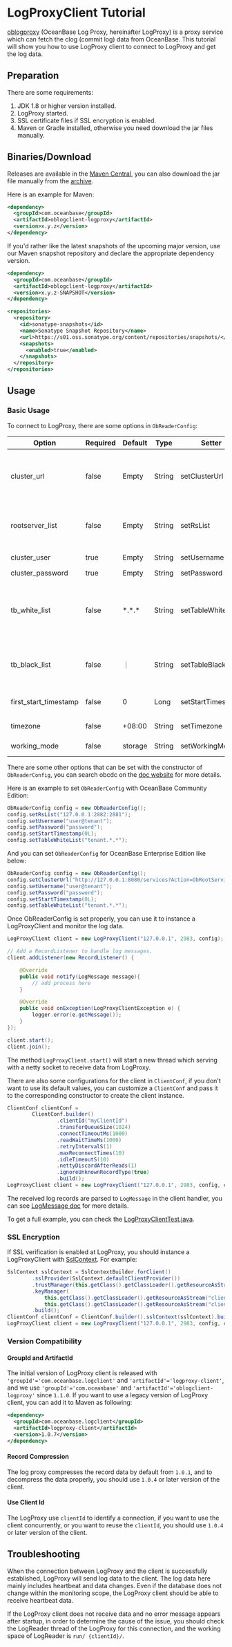 # LogProxyClient Tutorial

[oblogproxy](https://github.com/oceanbase/oblogproxy) (OceanBase Log Proxy, hereinafter LogProxy) is a proxy service which can fetch the clog (commit log) data from OceanBase. This tutorial will show you how to use LogProxy client to connect to LogProxy and get the log data.

## Preparation

There are some requirements:

1. JDK 1.8 or higher version installed.
2. LogProxy started.
3. SSL certificate files if SSL encryption is enabled.
4. Maven or Gradle installed, otherwise you need download the jar files manually.

## Binaries/Download

Releases are available in the [Maven Central](https://mvnrepository.com/artifact/com.oceanbase/oblogclient-logproxy), you can also download the jar file manually from the [archive](https://repo1.maven.org/maven2/com/oceanbase/oblogclient-logproxy/).

Here is an example for Maven:

```xml
<dependency>
  <groupId>com.oceanbase</groupId>
  <artifactId>oblogclient-logproxy</artifactId>
  <version>x.y.z</version>
</dependency>
```

If you'd rather like the latest snapshots of the upcoming major version, use our Maven snapshot repository and declare the appropriate dependency version.

```xml
<dependency>
  <groupId>com.oceanbase</groupId>
  <artifactId>oblogclient-logproxy</artifactId>
  <version>x.y.z-SNAPSHOT</version>
</dependency>

<repositories>
  <repository>
    <id>sonatype-snapshots</id>
    <name>Sonatype Snapshot Repository</name>
    <url>https://s01.oss.sonatype.org/content/repositories/snapshots/</url>
    <snapshots>
      <enabled>true</enabled>
    </snapshots>
  </repository>
</repositories>
```

## Usage

### Basic Usage

To connect to LogProxy, there are some options in `ObReaderConfig`:

<div class="highlight">
    <table class="colwidths-auto docutils">
        <thead>
            <tr>
                <th class="text-left" style="width: 10%">Option</th>
                <th class="text-left" style="width: 8%">Required</th>
                <th class="text-left" style="width: 7%">Default</th>
                <th class="text-left" style="width: 10%">Type</th>
                <th class="text-left" style="width: 15%">Setter</th>
                <th class="text-left" style="width: 50%">Description</th>
            </tr>
        </thead>
        <tbody>
            <tr>
                <td>cluster_url</td>
                <td>false</td>
                <td style="word-wrap: break-word;">Empty</td>
                <td>String</td>
                <td>setClusterUrl</td>
                <td>The url used to get information about servers of OceanBase Enterprise Edition. Query with <code>show parameters like 'obconfig_url'</code> using user of `sys` tenant, and you can get it at the `value` field.</td>
            </tr>
            <tr>
                <td>rootserver_list</td>
                <td>false</td>
                <td style="word-wrap: break-word;">Empty</td>
                <td>String</td>
                <td>setRsList</td>
                <td>The server list of OceanBase Community Edition. Query with <code>show parameters like 'rootservice_list'</code> using user of `sys` tenant, and you can get it at the `value` field.</td>
            </tr>
            <tr>
                <td>cluster_user</td>
                <td>true</td>
                <td style="word-wrap: break-word;">Empty</td>
                <td>String</td>
                <td>setUsername</td>
                <td>Username for OceanBase, the format is <code>username@tenant_name</code>.</td>
            </tr>
            <tr>
                <td>cluster_password</td>
                <td>true</td>
                <td style="word-wrap: break-word;">Empty</td>
                <td>String</td>
                <td>setPassword</td>
                <td>Password for OceanBase.</td>
            </tr>
            <tr>
                <td>tb_white_list</td>
                <td>false</td>
                <td style="word-wrap: break-word;">*.*.*</td>
                <td>String</td>
                <td>setTableWhiteList</td>
                <td>Table whitelist in format <code>tenant_name.database_name.table_name</code>. Pattern matching is provided by fnmatch, and multiple values can be separated by <code>|</code>. Note that the user should have at least the SELECT privilege on this whitelist.</td>
            </tr>
            <tr>
                <td>tb_black_list</td>
                <td>false</td>
                <td style="word-wrap: break-word;">｜</td>
                <td>String</td>
                <td>setTableBlackList</td>
                <td>Table blacklist in format <code>tenant_name.database_name.table_name</code>. Pattern matching is provided by fnmatch, and multiple values can be separated by <code>|</code>. </td>
            </tr>
            <tr>
                <td>first_start_timestamp</td>
                <td>false</td>
                <td style="word-wrap: break-word;">0</td>
                <td>Long</td>
                <td>setStartTimestamp</td>
                <td>Timestamp of the starting point of data in seconds, and zero means starting from now.</td>
            </tr>
            <tr>
                <td>timezone</td>
                <td>false</td>
                <td style="word-wrap: break-word;">+08:00</td>
                <td>String</td>
                <td>setTimezone</td>
                <td>Timezone used to convert data of temporal types.</td>
            </tr>
            <tr>
                <td>working_mode</td>
                <td>false</td>
                <td style="word-wrap: break-word;">storage</td>
                <td>String</td>
                <td>setWorkingMode</td>
                <td>Working mode of libobcdc, can be 'storage' or 'memory'.</td>
            </tr>
        </tbody>
    </table>
</div>

There are some other options that can be set with the constructor of `ObReaderConfig`, you can search obcdc on the [doc website](https://www.oceanbase.com/docs/) for more details.

Here is an example to set `ObReaderConfig` with OceanBase Community Edition:

```java
ObReaderConfig config = new ObReaderConfig();
config.setRsList("127.0.0.1:2882:2881");
config.setUsername("user@tenant");
config.setPassword("password");
config.setStartTimestamp(0L);
config.setTableWhiteList("tenant.*.*");
```

And you can set `ObReaderConfig` for OceanBase Enterprise Edition like below:

```java
ObReaderConfig config = new ObReaderConfig();
config.setClusterUrl("http://127.0.0.1:8080/services?Action=ObRootServiceInfo&User_ID=alibaba&UID=ocpmaster&ObRegion=tenant");
config.setUsername("user@tenant");
config.setPassword("password");
config.setStartTimestamp(0L);
config.setTableWhiteList("tenant.*.*");
```

Once ObReaderConfig is set properly, you can use it to instance a LogProxyClient and monitor the log data.

```java
LogProxyClient client = new LogProxyClient("127.0.0.1", 2983, config);

// Add a RecordListener to handle log messages.
client.addListener(new RecordListener() {

    @Override
    public void notify(LogMessage message){
        // add process here
    }

    @Override
    public void onException(LogProxyClientException e) {
        logger.error(e.getMessage());
    }
});

client.start();
client.join();
```

The method `LogProxyClient.start()` will start a new thread which serving with a netty socket to receive data from LogProxy.

There are also some configurations for the client in `ClientConf`, if you don't want to use its default values, you can customize a `ClientConf` and pass it to the corresponding constructor to create the client instance.

```java
ClientConf clientConf =
        ClientConf.builder()
                .clientId("myClientId")
                .transferQueueSize(1024)
                .connectTimeoutMs(1000)
                .readWaitTimeMs(1000)
                .retryIntervalS(1)
                .maxReconnectTimes(10)
                .idleTimeoutS(10)
                .nettyDiscardAfterReads(1)
                .ignoreUnknownRecordType(true)
                .build();
LogProxyClient client = new LogProxyClient("127.0.0.1", 2983, config, clientConf);
```

The received log records are parsed to `LogMessage` in the client handler, you can see [LogMessage doc](../formats/logmessage.md) for more details.

To get a full example, you can check the [LogProxyClientTest.java](../../oblogclient-logproxy/src/test/java/com/oceanbase/clogproxy/client/LogProxyClientTest.java).

### SSL Encryption

If SSL verification is enabled at LogProxy, you should instance a LogProxyClient with [SslContext](https://netty.io/4.1/api/io/netty/handler/ssl/SslContext.html). For example:

```java
SslContext sslContext = SslContextBuilder.forClient()
        .sslProvider(SslContext.defaultClientProvider())
        .trustManager(this.getClass().getClassLoader().getResourceAsStream("ca.crt"))
        .keyManager(
            this.getClass().getClassLoader().getResourceAsStream("client.crt"),
            this.getClass().getClassLoader().getResourceAsStream("client.key"))
        .build();
ClientConf clientConf = ClientConf.builder().sslContext(sslContext).build();
LogProxyClient client = new LogProxyClient("127.0.0.1", 2983, config, clientConf);
```

### Version Compatibility

#### GroupId and ArtifactId

The initial version of LogProxy client is released with `'groupId'='com.oceanbase.logclient'` and `'artifactId'='logproxy-client'`, and we use `'groupId'='com.oceanbase'` and `'artifactId'='oblogclient-logproxy'` since `1.1.0`. If you want to use a legacy version of LogProxy client, you can add it to Maven as following:

```xml
<dependency>
  <groupId>com.oceanbase.logclient</groupId>
  <artifactId>logproxy-client</artifactId>
  <version>1.0.7</version>
</dependency>
```

#### Record Compression

The log proxy compresses the record data by default from `1.0.1`, and to decompress the data properly, you should use `1.0.4` or later version of the client.

#### Use Client Id

The LogProxy use `clientId` to identify a connection, if you want to use the client concurrently, or you want to reuse the `clientId`, you should use `1.0.4` or later version of the client.

## Troubleshooting

When the connection between LogProxy and the client is successfully established, LogProxy will send log data to the client. The log data here mainly includes heartbeat and data changes. Even if the database does not change within the monitoring scope, the LogProxy client should be able to receive heartbeat data.

If the LogProxy client does not receive data and no error message appears after startup, in order to determine the cause of the issue, you should check the LogReader thread of the LogProxy for this connection, and the working space of LogReader is `run/ {clientId}/`.
